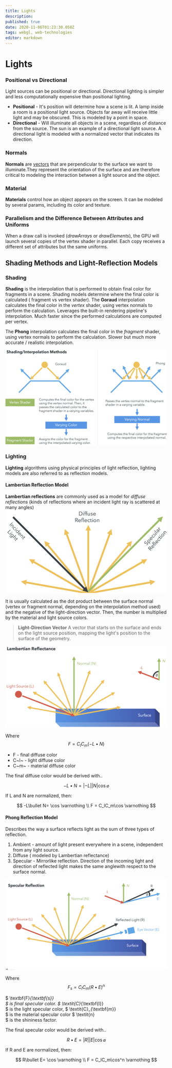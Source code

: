 ```yaml
---
title: Lights
description: 
published: true
date: 2020-11-06T01:23:30.058Z
tags: webgl, web-technologies
editor: markdown
---
```


# Lights


### Positional vs Directional
Light sources can be positional or directional. Directional lighting is simpler and less computationally expensive than positional lighting.
* **Positional** - It's position will determine how a scene is lit. A lamp inside a room is a positional light source. Objects far away will receive little light and may be obscured. This is modeled by a point in space.
* **Directional** - Will illuminate all objects in a scene, regardless of distance from the source. The sun is an example of a directional light source. A directional light is modeled with a normalized vector that indicates its direction. 

### Normals
**Normals** are [vectors](/mathematics/linear-algebra/vectors-and-spaces) that are perpendicular to the surface we want to illuminate.They represent the orientation of the surface and are therefore critical to modeling the interaction between a light source and the object. 

### Material
**Materials** control how an object appears on the screen. It can be modeled by several params, including its color and texture. 

### Parallelism and the Difference Between Attributes and Uniforms
When a draw call is invoked (*drawArrays* or *drawElements*), the GPU will launch several copies of the vertex shader in parallel. Each copy receives a different set of attributes  but the same uniforms. 

## Shading Methods and Light-Reflection Models
### Shading
**Shading** is the interpolation that is performed to obtain final color for fragments in a scene. Shading models  determine where the final color is calculated ( fragment vs vertex shader). 
The **Goraud** interpolation calculates the final color in the *vertex* shader, using vertex normals to perform the calculation. Leverages the built-in rendering pipeline's interpolation. Much faster since the performed calculations are computed per vertex.

The **Phong** interpolation calculates the final color in the *fragment* shader, using vertex normals to perform the calculation. Slower but much more accurate / realistic interpolation.  

![shading_interpolation_methods.png](/shading_interpolation_methods.png)


### Lighting
**Lighting** algorithms using physical principles of light reflection, lighting models are also referred to as reflection models. 
#### Lambertian Reflection Model
**Lambertian reflections** are commonly used as a model for *diffuse reflections* (kinds of reflections where an incident light ray is scattered at many angles) ![reflections.png](/reflections.png)

It is usually calculated as the dot product between the surface normal (vertex or fragment normal, depending on the interpolation method used) and the negative of the light-direction vector. Then, the number is multiplied by the material and light source colors.

> **Light-Direction Vector** 
> A vector that starts on the surface and ends on the light source position, mapping the light's position to the surface of the geometry.

![reflections_2.png](/reflections_2.png)

Where 
$$F=C_lC_m(-L\bullet N)$$
 * F - final diffuse color
 * C~l~ - light diffuse color
 * C~m~ - material diffuse color
 
The final diffuse color would be derived with..

$$-L\bullet N= | -L||N|\cos \varnothing$$ 

If L and N are normalized, then:

$$
-L\bullet N= \cos \varnothing
\\
F = C_lC_m\cos \varnothing 
$$

#### Phong Reflection Model
Describes the way a surface reflects light as the sum of three types of reflection.
1. Ambient - amount of light present everywhere in a scene, independent from any light source.
2. Diffuse ( modeled by Lambertian reflectance)
3. Specular - Mirrorlike reflection. Direction of the incoming light and direction of reflected light makes the same anglewith respect to the surface normal.

![specular_reflection.png](/specular_reflection.png)

Where
$$
F_s = C_lC_m(R\bullet E)^n
$$

$
\textbf{F}_{\textbf{s}}   
$ is final specular color. 
$
\textit{C}_{\textbf{l}}   
$ is the light specular color, 
$
\textit{C}_{\textbf{m}}   
$ is the material specular color
$
\textit{n}    
$ is the shininess factor.

The final specular color would be derived with..

$$R\bullet E= | R||E|\cos \varnothing$$ 

If R and E are normalized, then:

$$
R\bullet E= \cos \varnothing
\\
F = C_lC_m\cos^n \varnothing 
$$

